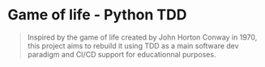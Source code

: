 # Game of life - Python TDD

> Inspired by the game of life created by John Horton Conway in 1970, this project aims to rebuild it using TDD as a main software dev paradigm and CI/CD support for educationnal purposes.